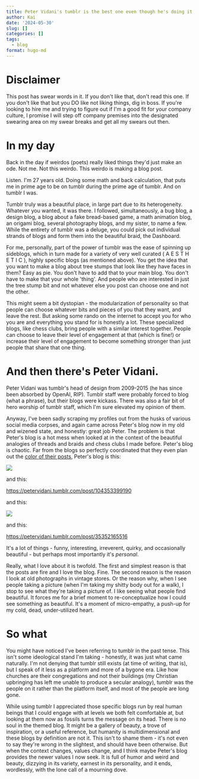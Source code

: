 ```yaml
---
title: Peter Vidani's tumblr is the best one even though he's doing it all wrong
author: Kai
date: '2024-05-30'
slug: []
categories: []
tags:
  - blog
format: hugo-md
---
```


# Disclaimer
This post has swear words in it. If you don't like that, don't read this one. If you don't like that but you DO like not liking things, dig in boss. If you're looking to hire me and trying to figure out if I'm a good fit for your company culture, I promise I will step off company premises into the designated swearing area on my swear breaks and get all my swears out then.

# In my day
Back in the day if weirdos (poets) really liked things they'd just make an ode. Not me. Not this weirdo. This weirdo is making a blog post.

Listen. I'm 27 years old. Doing some math and back calculation, that puts me in prime age to be on tumblr during the prime age of tumblr. And on tumblr I was. 

Tumblr truly was a beautiful place, in large part due to its heterogeneity. Whatever you wanted, it was there. I followed, simultaneously, a bug blog, a design blog, a blog about a fake bread-based game, a math animation blog, an origami blog, several photography blogs, and my sister, to name a few. While the entirety of tumblr was a deluge, you could pick out individual strands of blogs and form them into the beautiful braid, the Dashboard.

For me, personally, part of the power of tumblr was the ease of spinning up sideblogs, which in turn made for a variety of very well curated ( A E S T H E T I C ), highly specific blogs (as mentioned above). You get the idea that you want to make a blog about tree stumps that look like they have faces in them? Easy as pie. You don't have to add that to your main blog. You don't have to make that your whole 'thing'. And people who are interested in just the tree stump bit and not whatever else you post can choose one and not the other.

This might seem a bit dystopian - the modularization of personality so that people can choose whatever bits and pieces of you that they want, and leave the rest. But asking some rando on the internet to accept you for who you are and everything you stand for is honestly a lot. These specialized blogs, like chess clubs, bring people with a similar interest together. People can choose to leave their level of engagement at that (which is fine!) or increase their level of engagement to become something stronger than just people that share that one thing.

# And then there's Peter Vidani.
Peter Vidani was tumblr's head of design from 2009-2015 (he has since been absorbed by OpenAI, RIP).  Tumblr staff were probably forced to blog (what a phrase), but their blogs were kickass. There was also a fair bit of hero worship of tumblr staff, which I'm sure elevated my opinion of them. 

Anyway, I've been sadly scraping my profiles out from the husks of various social media corpses, and again came across Peter's blog now in my old and wizened state, and honestly: great job Peter. The problem is that Peter's blog is a hot mess when looked at in the context of the beautiful analogies of threads and braids and chess clubs I made before. Peter's blog is chaotic. Far from the blogs so perfectly coordinated that they even plan out the [color of their posts]( https://co-hu-sha.tumblr.com/ ), Peter's blog is this:

![](https://64.media.tumblr.com/774d78e7593bfadc946ecc221b738957/tumblr_nhbcxbgY8K1qz52aeo1_1280.jpg)

and this:

 <div class="tumblr-post" data-href="https://embed.tumblr.com/embed/post/RHap-D_ydn0D0ETj31KNQg/104353399190" data-did="9b701f24ccac061e57eb81df3753e75c642f5b7b"><a href="https://petervidani.tumblr.com/post/104353399190">https://petervidani.tumblr.com/post/104353399190</a></div>  <script async src="https://assets.tumblr.com/post.js"></script>

and this: 

![](https://64.media.tumblr.com/5247dc24ed241c913a3933b2b6f9e34b/tumblr_n9wk2v3ybe1qzzszto1_1280.jpg)

and this: 
 <div class="tumblr-post" data-href="https://embed.tumblr.com/embed/post/RHap-D_ydn0D0ETj31KNQg/35352165516" data-did="953039e053c02ff0e63401cf275ba0f4605df817"><a href="https://petervidani.tumblr.com/post/35352165516">https://petervidani.tumblr.com/post/35352165516</a></div>  <script async src="https://assets.tumblr.com/post.js"></script>

It's a lot of things - funny, interesting, irreverent, quirky, and occasionally beautiful - but perhaps most importantly it's *personal*. 

Really, what I love about it is twofold. The first and simplest reason is that the posts are fire and I love the blog. Fine. The second reason is the reason I look at old photographs in vintage stores. Or the reason why, when I see people taking a picture (when I'm taking my shitty body out for a walk), I stop to see what they're taking a picture of. I like seeing what people find beautiful. It forces me for a brief moment to re-conceptualize how I could see something as beautiful. It's a moment of micro-empathy, a push-up for my cold, dead, under-utilized heart.

# So what
You might have noticed I've been referring to tumblr in the past tense. This isn't some ideological stand I'm taking -  honestly, it was just what came naturally. I'm not denying that tumblr still exists (at time of writing, that is), but I speak of it less as a platform and more of a bygone era. Like how churches are their congregations and not their buildings (my Christian upbringing has left me unable to produce a secular analogy), tumblr was the people on it rather than the platform itself, and most of the people are long gone.

While using tumblr I appreciated those specific blogs run by real human beings that I could engage with at levels we both felt comfortable at, but looking at them now as fossils turns the message on its head. There is no soul in the themed blog. It might be a gallery of beauty, a trove of inspiration, or a useful reference, but humanity is multidimensional and these blogs by definition are not it. This isn't to shame them - it's not even to say they're wrong in the slightest, and should have been otherwise. But when the context changes, values change, and I think maybe Peter's blog provides the newer values I now seek. It is full of humor and weird and beauty, dizzying in its variety, earnest in its personality, and it ends, wordlessly, with the lone call of a mourning dove.
